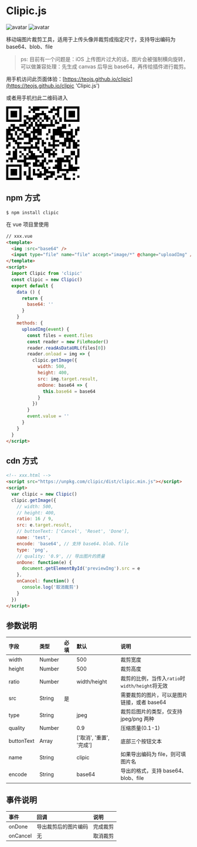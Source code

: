 # Clipic.js

![avatar](https://img.shields.io/github/package-json/v/teojs/clipic.svg)
![avatar](https://img.shields.io/github/size/teojs/clipic/dist/clipic.min.js.svg)

移动端图片裁剪工具，适用于上传头像并裁剪成指定尺寸，支持导出编码为 base64、blob、file

> ps: 目前有一个问题是：iOS 上传图片过大的话，图片会被强制横向旋转，可以做兼容处理：先生成 canvas 后导出 base64，再传给插件进行裁剪。

用手机访问此页面体验：[https://teojs.github.io/clipic](https://teojs.github.io/clipic 'Clipic.js')

或者用手机扫此二维码进入

![avatar](./src/assets/qrcode.png)

## npm 方式

```bath
$ npm install clipic
```

在 vue 项目里使用

```html
// xxx.vue
<template>
  <img :src="base64" />
  <input type="file" name="file" accept="image/*" @change="uploadImg" />
</template>
<script>
  import Clipic from 'clipic'
  const clipic = new Clipic()
  export default {
    data () {
      return {
        base64: ''
      }
    }
    methods: {
      uploadImg(event) {
        const files = event.files
        const reader = new FileReader()
        reader.readAsDataURL(files[0])
        reader.onload = img => {
          clipic.getImage({
            width: 500,
            height: 400,
            src: img.target.result,
            onDone: base64 => {
              this.base64 = base64
            }
          })
        }
        event.value = ''
      }
    }
  }
</script>
```

## cdn 方式

```html
<!-- xxx.html -->
<script src="https://unpkg.com/clipic/dist/clipic.min.js"></script>
<script>
  var clipic = new Clipic()
  clipic.getImage({
    // width: 500,
    // height: 400,
    ratio: 16 / 9,
    src: e.target.result,
    // buttonText: ['Cancel', 'Reset', 'Done'],
    name: 'test',
    encode: 'base64', // 支持 base64、blob、file
    type: 'png',
    // quality: '0.9', // 导出图片的质量
    onDone: function(e) {
      document.getElementById('previewImg').src = e
    },
    onCancel: function() {
      console.log('取消裁剪')
    }
  })
</script>
```

## 参数说明

| 字段       | 类型   | 必填 | 默认                     | 说明                                            |
| :--------- | :----- | :--- | :----------------------- | :---------------------------------------------- |
| width      | Number |      | 500                      | 裁剪宽度                                        |
| height     | Number |      | 500                      | 裁剪高度                                        |
| ratio      | Number |      | width/height             | 裁剪的比例，当传入`ratio`时`width/height`将无效 |
| src        | String | 是   |                          | 需要裁剪的图片，可以是图片链接，或者 base64     |
| type       | String |      | jpeg                     | 裁剪后图片的类型，仅支持 jpeg/png 两种          |
| quality    | Number |      | 0.9                      | 压缩质量(0.1-1)                                 |
| buttonText | Array  |      | ['取消', '重置', '完成'] | 底部三个按钮文本                                |
| name       | String |      | clipic                   | 如果导出编码为 file，则可填图片名               |
| encode     | String |      | base64                   | 导出的格式，支持 base64、blob、file             |

## 事件说明

| 事件     | 回调                 | 说明     |
| :------- | :------------------- | :------- |
| onDone   | 导出裁剪后的图片编码 | 完成裁剪 |
| onCancel | 无                   | 取消裁剪 |
